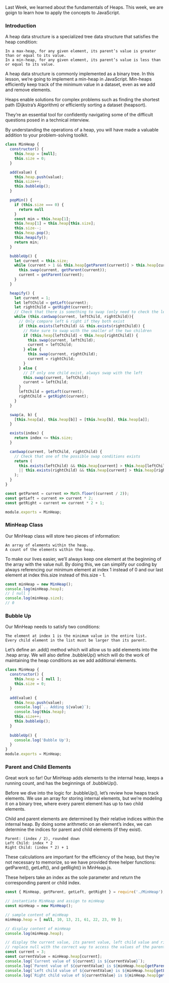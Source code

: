 Last Week, we learned about the fundamentals of Heaps. This week, we are goign to learn how to apply the concepts to JavaScript.

### Introduction

A heap data structure is a specialized tree data structure that satisfies the heap condition:

    In a max-heap, for any given element, its parent’s value is greater than or equal to its value.
    In a min-heap, for any given element, its parent’s value is less than or equal to its value.

A heap data structure is commonly implemented as a binary tree. In this lesson, we’re going to implement a min-heap in JavaScript. Min-heaps efficiently keep track of the minimum value in a dataset, even as we add and remove elements.

Heaps enable solutions for complex problems such as finding the shortest path (Dijkstra’s Algorithm) or efficiently sorting a dataset (heapsort).

They’re an essential tool for confidently navigating some of the difficult questions posed in a technical interview.

By understanding the operations of a heap, you will have made a valuable addition to your problem-solving toolkit.

```javascript
class MinHeap {
  constructor() {
    this.heap = [null];
    this.size = 0;
  }

  add(value) {
    this.heap.push(value);
    this.size++;
    this.bubbleUp();
  }

  popMin() {
    if (this.size === 0) {
      return null 
    }
    const min = this.heap[1];
    this.heap[1] = this.heap[this.size];
    this.size--;
    this.heap.pop();
    this.heapify();
    return min;
  }

  bubbleUp() {
    let current = this.size;
    while (current > 1 && this.heap[getParent(current)] > this.heap[current]) {
      this.swap(current, getParent(current));
      current = getParent(current);
    }
  }

  heapify() {
    let current = 1;
    let leftChild = getLeft(current);
    let rightChild = getRight(current);
    // Check that there is something to swap (only need to check the left if both exist)
    while (this.canSwap(current, leftChild, rightChild)){
      // Only compare left & right if they both exist
      if (this.exists(leftChild) && this.exists(rightChild)) {
        // Make sure to swap with the smaller of the two children
        if (this.heap[leftChild] < this.heap[rightChild]) {
          this.swap(current, leftChild);
          current = leftChild;
        } else {
          this.swap(current, rightChild);
          current = rightChild;
        }
      } else {
        // If only one child exist, always swap with the left
        this.swap(current, leftChild);
        current = leftChild;
      }
      leftChild = getLeft(current);
      rightChild = getRight(current);
    }
  }

  swap(a, b) {
    [this.heap[a], this.heap[b]] = [this.heap[b], this.heap[a]];
  }

  exists(index) {
    return index <= this.size;
  }

  canSwap(current, leftChild, rightChild) {
    // Check that one of the possible swap conditions exists
    return (
      this.exists(leftChild) && this.heap[current] > this.heap[leftChild]
      || this.exists(rightChild) && this.heap[current] > this.heap[rightChild]
    );
  }
}

const getParent = current => Math.floor((current / 2));
const getLeft = current => current * 2;
const getRight = current => current * 2 + 1;

module.exports = MinHeap;

```





### MinHeap Class

Our MinHeap class will store two pieces of information:

    An array of elements within the heap.
    A count of the elements within the heap.

To make our lives easier, we’ll always keep one element at the beginning of the array with the value null. By doing this, we can simplify our coding by always referencing our minimum element at index 1 instead of 0 and our last element at index this.size instead of this.size - 1. 

```javascript
const minHeap = new MinHeap();
console.log(minHeap.heap);
// [ null ]
console.log(minHeap.size);
// 0
```


### Bubble Up 

Our MinHeap needs to satisfy two conditions:

    The element at index 1 is the minimum value in the entire list.
    Every child element in the list must be larger than its parent.

Let’s define an .add() method which will allow us to add elements into the .heap array. We will also define .bubbleUp() which will do the work of maintaining the heap conditions as we add additional elements.

```javascript
class MinHeap {
  constructor() {
    this.heap = [ null ];
    this.size = 0;
  }
  
  add(value) {
    this.heap.push(value);
    console.log(`.. Adding ${value}`);
    console.log(this.heap); 
    this.size++;
    this.bubbleUp();
  }
  
  bubbleUp() {
    console.log('Bubble Up');
  }
}
module.exports = MinHeap;

```


### Parent and Child Elements

Great work so far! Our MinHeap adds elements to the internal heap, keeps a running count, and has the beginnings of .bubbleUp().

Before we dive into the logic for .bubbleUp(), let’s review how heaps track elements. We use an array for storing internal elements, but we’re modeling it on a binary tree, where every parent element has up to two child elements.

Child and parent elements are determined by their relative indices within the internal heap. By doing some arithmetic on an element’s index, we can determine the indices for parent and child elements (if they exist).

    Parent: (index / 2), rounded down
    Left Child: index * 2
    Right Child: (index * 2) + 1

These calculations are important for the efficiency of the heap, but they’re not necessary to memorize, so we have provided three helper functions: getParent(), getLeft(), and getRight() in MinHeap.js.

These helpers take an index as the sole parameter and return the corresponding parent or child index.

```javascript
const { MinHeap, getParent, getLeft, getRight } = require('./MinHeap');

// instantiate MinHeap and assign to minHeap
const minHeap = new MinHeap();

// sample content of minHeap
minHeap.heap = [ null, 10, 13, 21, 61, 22, 23, 99 ];

// display content of minHeap
console.log(minHeap.heap);

// display the current value, its parent value, left child value and right child value
// replace null with the correct way to access the values of the parent, left child and right child
const current = 3;
const currentValue = minHeap.heap[current];
console.log(`Current value of ${current} is ${currentValue}`);
console.log(`Parent value of ${currentValue} is ${minHeap.heap[getParent(current)]}`);
console.log(`Left child value of ${currentValue} is ${minHeap.heap[getLeft(current)]}`);
console.log(`Right child value of ${currentValue} is ${minHeap.heap[getRight(current)]}`);
```